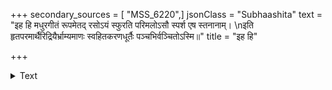 +++
secondary_sources = [ "MSS_6220",]
jsonClass = "Subhaashita"
text = "इह हि मधुरगीतं रूपमेतद् रसोऽयं स्फुरति परिमलोऽसौ स्पर्श एष स्तनानाम्।  \nइति हृतपरमार्थैरिद्रियैर्भ्राम्यमाणः स्वहितकरणधूर्तैः पञ्चभिर्वञ्चितोऽस्मि॥"
title = "इह हि"

+++

<details><summary>Text</summary>

इह हि मधुरगीतं रूपमेतद् रसोऽयं स्फुरति परिमलोऽसौ स्पर्श एष स्तनानाम्।  
इति हृतपरमार्थैरिद्रियैर्भ्राम्यमाणः स्वहितकरणधूर्तैः पञ्चभिर्वञ्चितोऽस्मि॥
</details>
